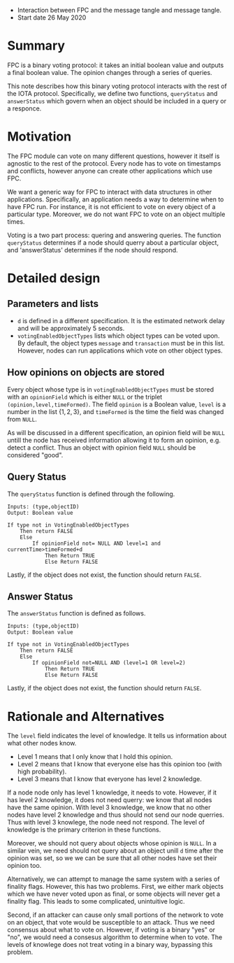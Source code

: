 *  Interaction between FPC and the message tangle and message tangle.
* Start date 26 May 2020
# Summary

FPC is a binary voting protocol: it takes an initial boolean value and outputs a final boolean value. The opinion changes through a series of queries. 

This note describes how this binary voting protocol interacts with the rest of the IOTA protocol.  Specifically, we define two functions, `queryStatus` and `answerStatus` which govern when an object should be included in  a query or a responce. 

# Motivation

The FPC module can vote on many different questions, however it itself is agnostic to the rest of the protocol.  Every node has to vote on timestamps and conflicts, however anyone can create other applications which use FPC.

We want a generic way for FPC to interact with data structures in other applications. Specifically, an application needs a way to determine when to have FPC run. For instance, it is not efficient to vote on every object of a particular type.  Moreover, we do not want FPC to vote on an object multiple times.  

Voting is a two part process: quering and answering queries.  The function `queryStatus` determines if a node should querry about a particular object, and 'answerStatus' determines if the node should respond.  

# Detailed design
## Parameters and lists
* `d` is defined in a different specification.  It is the estimated network delay and will be approximately 5 seconds. 
* `votingEnabledObjectTypes` lists which object types can be voted upon.  By default, the object types `message` and `transaction` must be in this list.  However, nodes can run applications which vote on other object types.  

## How opinions on objects are stored

Every object whose type is in `votingEnabledObjectTypes` must be stored with an `opinionField` which is either `NULL`  or the triplet `(opinion,level,timeFormed)`.  The field `opinion` is a Boolean value,  `level` is a number in the list $\{1,2,3\}$, and `timeFormed` is the time the field was changed from `NULL`.

As will be discussed in a different specification, an opinion field will be  `NULL` untill the node has received information allowing it to form an opinion, e.g. detect a conflict.  Thus an object with opinion field  `NULL` should be considered "good". 

## Query Status

The `queryStatus` function is defined through the following.
```
Inputs: (type,objectID)
Output: Boolean value

If type not in VotingEnabledObjectTypes
    Then return FALSE
    Else
        If opinionField not= NULL AND level=1 and currentTime>timeFormed+d
            Then Return TRUE
            Else Return FALSE       
```
Lastly, if the object does not exist, the function should return `FALSE`.
## Answer Status

The `answerStatus` function is defined as follows.

```
Inputs: (type,objectID)
Output: Boolean value

If type not in VotingEnabledObjectTypes
    Then return FALSE
    Else
        If opinionField not=NULL AND (level=1 OR level=2) 
            Then Return TRUE
            Else Return FALSE 
```
Lastly, if the object does not exist, the function should return `FALSE`.
# Rationale and Alternatives

The `level` field indicates the level of knowledge. It tells us information about what other nodes know.
* Level 1 means that I only know that I hold this opinion.
* Level 2 means that I know that everyone else has this opinion too (with high probability).
* Level 3 means that I know that everyone has level 2 knowledge.

If a node node only has level 1 knowledge, it needs to vote.  However, if it has level 2 knowledge, it does not need querry: we know that all nodes have the same opinion.  With level 3 knowledge, we know that no other nodes have level 2 knowledge and thus should not send our node querries.  Thus with level 3 knowlege, the node need not respond.  The level of knowledge is the primary criterion in these functions.  

Moreover, we should not query about objects whose opinion is `NULL`. In a similar vein, we need should not query about an object unill `d` time after the opinion was set, so we we can be sure that all other nodes have set their opinion too. 

Alternatively, we can attempt to manage the same system with a series of finality flags.  However, this has two problems.  First,  we either mark objects which we have never voted upon as final, or some objects will never get a finality flag.  This leads to some complicated, unintuitive logic. 

Second, if an attacker can cause only small portions of the network to vote on an object, that vote would be susceptible to an attack.  Thus we need consensus about what to vote on. However, if voting is a binary "yes" or "no", we would need a consesus algorithm to determine when to vote.  The levels of knowlege does not treat voting in a binary way, bypassing this problem.  






